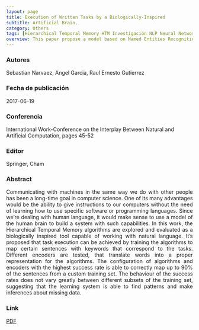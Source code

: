 ```yaml
---
layout: page
title: Execution of Written Tasks by a Biologically-Inspired 
subtitle: Artificial Brain.
category: Others
tags: [Hierarchical Temporal Memory HTM Investigación NLP Neural Networks]
overview: This paper propose a model based on Named Entities Recognition, using Conditional Random Fields (CRFs) for Spanish language.
---
```


### Autores
Sebastian Narvaez, Angel Garcia, Raul Ernesto Gutierrez

### Fecha de publicación
2017-06-19

### Conferencia
International Work-Conference on the Interplay Between Natural and Artificial Computation, pages 45-52

### Editor
Springer, Cham

### Abstract
<p style='text-align: justify;'>
Communicating with machines in the same way we do with other people has been a long-time goal in computer science. One of its many advantages would be the ability to give instructions to our computers without the need of learning how to use specific software or programming languages. Since we’re dealing with human language, it would make sense to use a model of the human brain to build a system with such capabilities. In this work, the Hierarchical Temporal Memory algorithms are explored and evaluated as a biologically inspired tool capable of working with natural language. It’s proposed that task execution can be achieved by training the algorithms to map certain sentences with keywords that correspond to the tasks. Different encoders are tested, that translate words into a proper representation for the algorithms. The configuration of algorithms and encoders with the highest success rate is able to correctly map up to 90% of the sentences from a custom training set. The behaviour of the success rates does not vary greatly between different subsets of the training set, suggesting that the learning system is able to find patterns and make inferences about missing data.
</p>

### Link
[PDF](https://link.springer.com/chapter/10.1007/978-3-319-59740-9_5)
